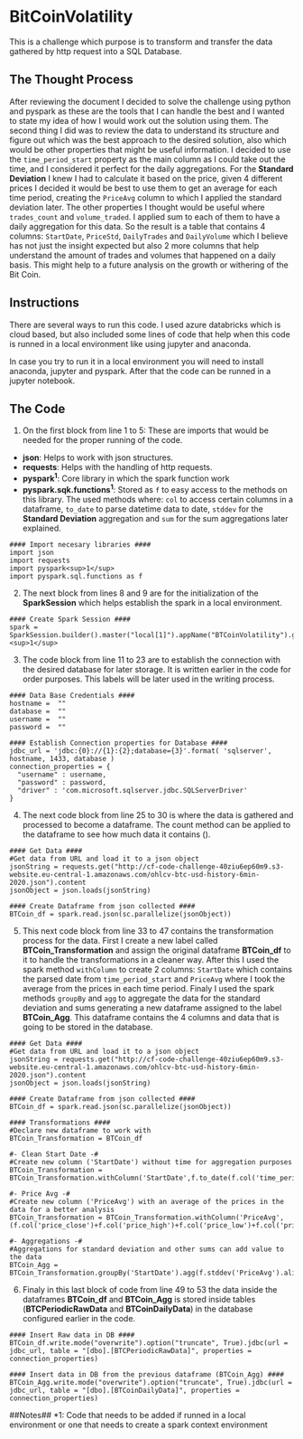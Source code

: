 # BitCoinVolatility
This is a challenge which purpose is to transform and transfer the data gathered by http request into a SQL Database.

## The Thought Process ##
After reviewing the document I decided to solve the challenge using python and pyspark as these are the tools that I can handle the best and I wanted to state my idea of how I would work out the solution using them.
The second thing I did was to review the data to understand its structure and figure out which was the best approach to the desired solution, also which would be other properties that might be useful information.
I decided to use the `time_period_start` property as the main column as I could take out the time, and I considered it perfect for the daily aggregations.
For the **Standard Deviation** I knew I had to calculate it based on the price, given 4 different prices I decided it would be best to use them to get an average for each time period, creating the `PriceAvg` column to which I applied the standard deviation later.
The other properties I thought would be useful where `trades_count` and `volume_traded`. I applied sum to each of them to have a daily aggregation for this data.
So the result is a table that contains 4 columns: `StartDate`, `PriceStd`, `DailyTrades` and `DailyVolume` which I believe has not just the insight expected but also 2 more columns that help understand the amount of trades and volumes that happened on a daily basis. This might help to a future analysis on the growth or withering of the Bit Coin.

## Instructions ##
There are several ways to run this code. I used azure databricks which is cloud based, but also included some lines of code that help when this code is runned in a local environment like using jupyter and anaconda.

In case you try to run it in a local environment you will need to install anaconda, jupyter and pyspark. After that the code can be runned in a jupyter notebook.

## The Code ##
1. On the first block from line 1 to 5:
These are imports that would be needed for the proper running of the code.
- **json**: Helps to work with json structures.
- **requests**: Helps with the handling of http requests.
- **pyspark<sup>1</sup>**: Core library in which the spark function work 
- **pyspark.sqk.functions<sup>1</sup>**: Stored as `f` to easy access to the methods on this library. The used methods where: `col` to access certain columns in a dataframe, `to_date` to parse datetime data to date, `stddev` for the **Standard Deviation** aggregation and `sum` for the sum aggregations later explained.
```
#### Import necesary libraries ####
import json 						
import requests 					
import pyspark<sup>1</sup> 						
import pyspark.sql.functions as f 
```
2. The next block from lines 8 and 9 are for the initialization of the **SparkSession** which helps establish the spark in a local environment.
```
#### Create Spark Session ####
spark = SparkSession.builder().master("local[1]").appName("BTCoinVolatility").getOrCreate()<sup>1</sup>
```
3. The code block from line 11 to 23 are to establish the connection with the desired database for later storage.
It is written earlier in the code for order purposes. This labels will be later used in the writing process.
```
#### Data Base Credentials ####
hostname =  ""
database =  ""
username =  ""
password =  ""

#### Establish Connection properties for Database ####
jdbc_url = 'jdbc:{0}://{1}:{2};database={3}'.format( 'sqlserver', hostname, 1433, database )
connection_properties = {
  "username" : username,
  "password" : password,
  "driver" : 'com.microsoft.sqlserver.jdbc.SQLServerDriver'
}
```
4. The next code block from line 25 to 30 is where the data is gathered and processed to become a dataframe.
The count method can be applied to the dataframe to see how much data it contains ().
```
#### Get Data ####
#Get data from URL and load it to a json object
jsonString = requests.get("http://cf-code-challenge-40ziu6ep60m9.s3-website.eu-central-1.amazonaws.com/ohlcv-btc-usd-history-6min-2020.json").content
jsonObject = json.loads(jsonString)

#### Create Dataframe from json collected ####
BTCoin_df = spark.read.json(sc.parallelize(jsonObject))
```
5. This next code block from line 33 to 47 contains the transformation process for the data.
First I create a new label called **BTCoin_Transformation** and assign the original dataframe **BTCoin_df** to it to handle the transformations in a cleaner way.
After this I used the spark method `withColumn` to create 2 columns: `StartDate` which contains the parsed date from `time_period_start` and `PriceAvg` where I took the average from the prices in each time period.
Finaly I used the spark methods `groupBy` and `agg` to aggregate the data for the standard deviation and sums generating a new dataframe assigned to the label **BTCoin_Agg**.
This dataframe contains the 4 columns and data that is going to be stored in the database.
```
#### Get Data ####
#Get data from URL and load it to a json object
jsonString = requests.get("http://cf-code-challenge-40ziu6ep60m9.s3-website.eu-central-1.amazonaws.com/ohlcv-btc-usd-history-6min-2020.json").content
jsonObject = json.loads(jsonString)

#### Create Dataframe from json collected ####
BTCoin_df = spark.read.json(sc.parallelize(jsonObject))

#### Transformations ####
#Declare new dataframe to work with
BTCoin_Transformation = BTCoin_df

#- Clean Start Date -#
#Create new column ('StartDate') without time for aggregation purposes
BTCoin_Transformation = BTCoin_Transformation.withColumn('StartDate',f.to_date(f.col('time_period_start')))

#- Price Avg -#
#Create new column ('PriceAvg') with an average of the prices in the data for a better analysis
BTCoin_Transformation = BTCoin_Transformation.withColumn('PriceAvg', (f.col('price_close')+f.col('price_high')+f.col('price_low')+f.col('price_open'))/4)

#- Aggregations -#
#Aggregations for standard deviation and other sums can add value to the data
BTCoin_Agg = BTCoin_Transformation.groupBy('StartDate').agg(f.stddev('PriceAvg').alias('PriceStd'),f.sum('trades_count').alias('DailyTrades'),f.sum('volume_traded').alias('DailyVolume'))
```
6. Finaly in this last block of code from line 49 to 53 the data inside the dataframes **BTCoin_df** and **BTCoin_Agg** is stored inside tables (**BTCPeriodicRawData** and **BTCoinDailyData**) in the database configured earlier in the code.
```
#### Insert Raw data in DB ####
BTCoin_df.write.mode("overwrite").option("truncate", True).jdbc(url = jdbc_url, table = "[dbo].[BTCPeriodicRawData]", properties = connection_properties)

#### Insert data in DB from the previous dataframe (BTCoin_Agg) ####
BTCoin_Agg.write.mode("overwrite").option("truncate", True).jdbc(url = jdbc_url, table = "[dbo].[BTCoinDailyData]", properties = connection_properties)
```
##Notes##
*1: Code that needs to be added if runned in a local environment or one that needs to create a spark context environment
